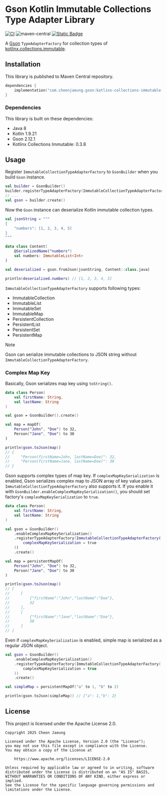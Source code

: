 # Gson Kotlin Immutable Collections Type Adapter Library

[![CI](https://github.com/cheonjaeung/gson-kotlinx-collections-immutable-adapter/actions/workflows/ci.yml/badge.svg)](https://github.com/cheonjaeung/gson-kotlinx-collections-immutable-adapter/actions/workflows/ci.yml)
![maven-central](https://img.shields.io/maven-central/v/com.cheonjaeung.gson/kotlinx-collections-immutable-adapter)
[![Static Badge](https://img.shields.io/badge/License-Apache%202.0-Green)](https://github.com/cheonjaeung/gridlayout-compose/blob/main/LICENSE.txt)

A [Gson](https://github.com/google/gson) `TypeAdapterFactory` for collection types of [kotlinx.collections.immutable](https://github.com/Kotlin/kotlinx.collections.immutable).

## Installation

This library is published to Maven Central repository.

```kotlin
dependencies {
    implementation("com.cheonjaeung.gson:kotlinx-collections-immutable-adapter:1.0.0")
}
```

### Dependencies

This library is built on these dependencies:

- Java 8
- Kotlin 1.9.21
- Gson 2.12.1
- Kotlinx Collections Immutable: 0.3.8

## Usage

Register `ImmutableCollectionTypeAdapterFactory` to `GsonBuilder` when you build `Gson` instance.

```kotlin
val builder = GsonBuilder()
builder.registerTypeAdapterFactory(ImmutableCollectionTypeAdapterFactory())
// ...
val gson = builder.create()
```

Now the `Gson` instance can deserialize Kotlin immutable collection types.

```kotlin
val jsonString = """
{
    "numbers": [1, 2, 3, 4, 5]
}
"""

data class Content(
    @SerializedName("numbers")
    val numbers: ImmutableList<Int>
)

val deserialized = gson.fromJson(jsonString, Content::class.java)

println(deserialized.numbers) // [1, 2, 3, 4, 5]
```

`ImmutableCollectionTypeAdapterFactory` supports following types:

- ImmutableCollection
- ImmutableList
- ImmutableSet
- ImmutableMap
- PersistentCollection
- PersistentList
- PersistentSet
- PersistentMap

> [!NOTE]
> Gson can serialize immutable collections to JSON string without `ImmutableCollectionTypeAdapterFactory`.

### Complex Map Key

Basically, Gson serializes map key using `toString()`.

```kotlin
data class Person(
    val firstName: String,
    val lastName: String
)

val gson = GsonBuilder().create()

val map = mapOf(
    Person("John", "Doe") to 32,
    Person("Jane", "Doe") to 30
)

println(gson.toJson(map))
// {
//     "Person(firstName=John, lastName=Doe)": 32,
//     "Person(firstName=Jane, lastName=Doe)": 30
// }
```

Gson supports complex types of map key.
If `complexMapKeySerialization` is enabled, Gson serializes complex map to JSON array of key value pairs.
`ImmutableCollectionTypeAdapterFactory` also supports it.
If you enable it with `GsonBuilder.enableComplexMapKeySerialization()`, you should set factory's `complexMapKeySerialization` to `true`.

```kotlin
data class Person(
    val firstName: String,
    val lastName: String
)

val gson = GsonBuilder()
    .enableComplexMapKeySerialization()
    .registerTypeAdapterFactory(ImmutableCollectionTypeAdapterFactory(
        complexMapKeySerialization = true
    ))
    .create()

val map = persistentMapOf(
    Person("John", "Doe") to 32,
    Person("Jane", "Doe") to 30
)

println(gson.toJson(map))
// [
//     [
//         {"firstName":"John","lastName":"Doe"},
//         32
//     ],
//     [
//         {"firstName":"Jane","lastName":"Doe"},
//         30
//     ]
// ]
```

Even if `complexMapKeySerialization` is enabled, simple map is serialized as a regular JSON object.

```kotlin
val gson = GsonBuilder()
    .enableComplexMapKeySerialization()
    .registerTypeAdapterFactory(ImmutableCollectionTypeAdapterFactory(
        complexMapKeySerialization = true
    ))
    .create()

val simpleMap = persistentMapOf("a" to 1, "b" to 2)

println(gson.toJson(simpleMap)) // {"a": 1,"b": 2}
```

## License

This project is licensed under the Apache License 2.0.

```
Copyright 2025 Cheon Jaeung

Licensed under the Apache License, Version 2.0 (the "License");
you may not use this file except in compliance with the License.
You may obtain a copy of the License at

    https://www.apache.org/licenses/LICENSE-2.0

Unless required by applicable law or agreed to in writing, software
distributed under the License is distributed on an "AS IS" BASIS,
WITHOUT WARRANTIES OR CONDITIONS OF ANY KIND, either express or implied.
See the License for the specific language governing permissions and
limitations under the License.
```

